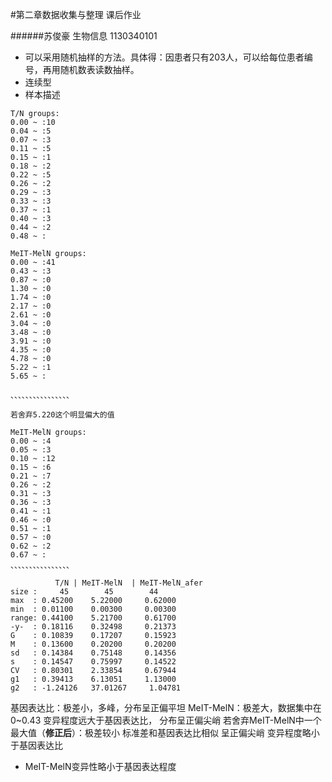 #第二章数据收集与整理 课后作业

######苏俊豪 生物信息 1130340101

* 可以采用随机抽样的方法。具体得：因患者只有203人，可以给每位患者编号，再用随机数表读数抽样。
* 连续型
* 样本描述
```
T/N groups:
0.00 ~ :10
0.04 ~ :5
0.07 ~ :3
0.11 ~ :5
0.15 ~ :1
0.18 ~ :2
0.22 ~ :5
0.26 ~ :2
0.29 ~ :3
0.33 ~ :3
0.37 ~ :1
0.40 ~ :3
0.44 ~ :2
0.48 ~ :

MeIT-MelN groups:
0.00 ~ :41
0.43 ~ :3
0.87 ~ :0
1.30 ~ :0
1.74 ~ :0
2.17 ~ :0
2.61 ~ :0
3.04 ~ :0
3.48 ~ :0
3.91 ~ :0
4.35 ~ :0
4.78 ~ :0
5.22 ~ :1
5.65 ~ :

、、、、、、、、、、、、、、、、

若舍弃5.220这个明显偏大的值

MeIT-MelN groups:
0.00 ~ :4
0.05 ~ :3
0.10 ~ :12
0.15 ~ :6
0.21 ~ :7
0.26 ~ :2
0.31 ~ :3
0.36 ~ :3
0.41 ~ :1
0.46 ~ :0
0.51 ~ :1
0.57 ~ :0
0.62 ~ :2
0.67 ~ :
、、、、、、、、、、、、、、、、

          T/N | MeIT-MelN  | MeIT-MelN_afer
size :     45        45        44
max  : 0.45200    5.22000     0.62000
min  : 0.01100    0.00300     0.00300
range: 0.44100    5.21700     0.61700
-y-  : 0.18116    0.32498     0.21373
G    : 0.10839    0.17207     0.15923
M    : 0.13600    0.20200     0.20200
sd   : 0.14384    0.75148     0.14356
s    : 0.14547    0.75997     0.14522
CV   : 0.80301    2.33854     0.67944
g1   : 0.39413    6.13051     1.13000
g2   : -1.24126   37.01267     1.04781

```
基因表达比：极差小，多峰，分布呈正偏平坦
MeIT-MelN：极差大，数据集中在0~0.43 变异程度远大于基因表达比， 分布呈正偏尖峭
若舍弃MeIT-MelN中一个最大值（**修正后**）：极差较小 标准差和基因表达比相似 呈正偏尖峭 变异程度略小于基因表达比



* MeIT-MelN变异性略小于基因表达程度





